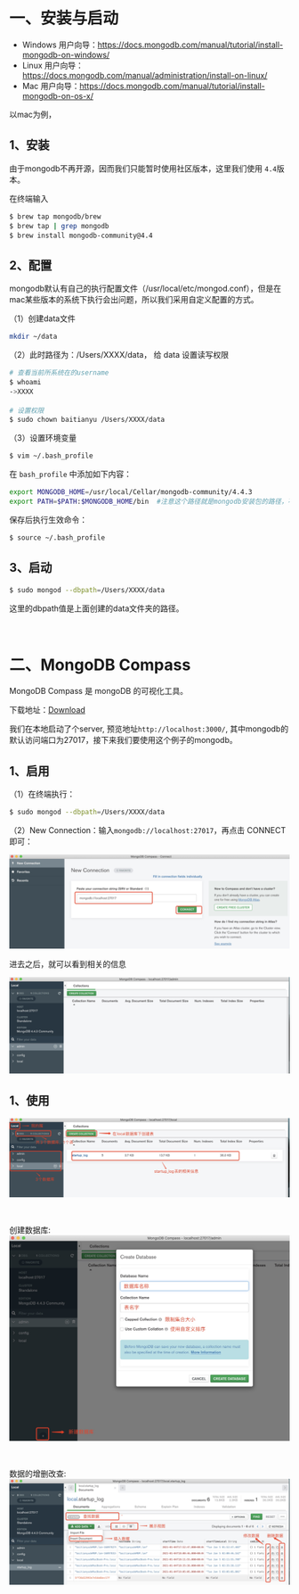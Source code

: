 # 一、安装与启动

- Windows 用户向导：https://docs.mongodb.com/manual/tutorial/install-mongodb-on-windows/
- Linux 用户向导：https://docs.mongodb.com/manual/administration/install-on-linux/
- Mac 用户向导：https://docs.mongodb.com/manual/tutorial/install-mongodb-on-os-x/

以mac为例，

## 1、安装

由于mongodb不再开源，因而我们只能暂时使用社区版本，这里我们使用 `4.4`版本。

在终端输入
```sh
$ brew tap mongodb/brew
$ brew tap | grep mongodb
$ brew install mongodb-community@4.4  
```

## 2、配置

mongodb默认有自己的执行配置文件（/usr/local/etc/mongod.conf），但是在mac某些版本的系统下执行会出问题，所以我们采用自定义配置的方式。

（1）创建data文件
```sh
mkdir ~/data   
```

（2）此时路径为：/Users/XXXX/data， 给 data 设置读写权限
```sh
# 查看当前所系统在的username
$ whoami
->XXXX

# 设置权限
$ sudo chown baitianyu /Users/XXXX/data
```

（3）设置环境变量
```sh
$ vim ~/.bash_profile
```
在 `bash_profile` 中添加如下内容：
```sh
export MONGODB_HOME=/usr/local/Cellar/mongodb-community/4.4.3
export PATH=$PATH:$MONGODB_HOME/bin  #注意这个路径就是mongodb安装包的路径，不要写错了
```

保存后执行生效命令：
```sh
$ source ~/.bash_profile
```

## 3、启动

```sh
$ sudo mongod --dbpath=/Users/XXXX/data
```
这里的dbpath值是上面创建的data文件夹的路径。

<br>

# 二、MongoDB Compass

MongoDB Compass 是 mongoDB 的可视化工具。

下载地址：[Download](https://www.mongodb.com/try/download/compass)

我们在本地启动了个server, 预览地址`http://localhost:3000/`, 其中mongodb的默认访问端口为27017，接下来我们要使用这个例子的mongodb。

## 1、启用

（1）在终端执行：
```sh
$ sudo mongod --dbpath=/Users/XXXX/data
```

（2）New Connection：输入`mongodb://localhost:27017`，再点击 CONNECT 即可：

![](https://github.com/Vuact/Blog/blob/main/base/node/images/8C786D98F7E64A96D99003CADD265377.jpg?raw=true)

进去之后，就可以看到相关的信息

![](https://github.com/Vuact/Blog/blob/main/base/node/images/86D7151F-F4AF-441C-AB02-46F9C6D24286.png?raw=true)

## 1、使用

![](https://github.com/Vuact/Blog/blob/main/base/node/images/87498038A15699AB11718587DED63679.jpg?raw=true)

<br>

创建数据库:
![](https://github.com/Vuact/Blog/blob/main/base/node/images/QQ20210105-0.png?raw=true)

<br>

数据的增删改查:
![](https://github.com/Vuact/Blog/blob/main/base/node/images/418A2603765F94C583DD81AF2E04A8C7.jpg?raw=true)





